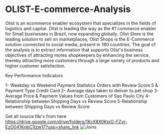 # OLIST-E-commerce-Analysis
Olist is an ecommerce enabler ecosystem that specializes in the fields of logistics and capital. Olist is leading the way as the #1 commerce enabler for Small businesses in Brazil, now expanding globally.
Olist Store is the leading solution to sell on marketplaces, Olist Shops is the E-Commerce solution connected to social media, present in 180 countries. 
The goal of the analysis is to extract information that supports Olist's business objectives of attracting mores shopkeepers by enhancing the service, thereby attracting more customers through a large variety of products and higher customer satisfaction. 
 
 Key Performance Indicators 
 
 1- Weekday vs Weekend Payment Statistics Orders with Review Score 5 & Payment Type Credit Card 
 2- Average days taken to deliver to pet shop 
 3-Average Price & Payment Values from Customers of Sao Paulo City
 4-Relationship between Shipping Days vs Review Score 
 5-Relationship between Shipping Days vs Review Score

Get all source file's from here 
 https://drive.google.com/drive/folders/1KcX8X0KpiG-FZvr-EzO041KnbC1lzw17?usp=share_link
![Joins](https://user-images.githubusercontent.com/93486737/200486060-d789cc34-78c2-4ba5-b6d6-9b4f5daa72cb.png)
